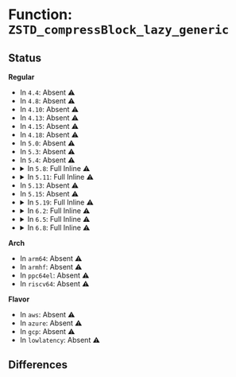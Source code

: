 # Function: <code>ZSTD_compressBlock_lazy_generic</code>

## Status
<b>Regular</b>
<ul>
<li>
In <code>4.4</code>: Absent ⚠️
</li>
<li>
In <code>4.8</code>: Absent ⚠️
</li>
<li>
In <code>4.10</code>: Absent ⚠️
</li>
<li>
In <code>4.13</code>: Absent ⚠️
</li>
<li>
In <code>4.15</code>: Absent ⚠️
</li>
<li>
In <code>4.18</code>: Absent ⚠️
</li>
<li>
In <code>5.0</code>: Absent ⚠️
</li>
<li>
In <code>5.3</code>: Absent ⚠️
</li>
<li>
In <code>5.4</code>: Absent ⚠️
</li>
<li>
<details>
<summary>In <code>5.8</code>: Full Inline ⚠️</summary>

**Collision:** Unique Static

**Inline:** Full

**Transformation:** False

**Instances:**

```
In lib/zstd/compress.c (ffffffff815b2050)
Location: lib/zstd/compress.c:1897
Inline: True
Inline callers:
  - lib/zstd/compress.c:ZSTD_compressBlock_greedy
  - lib/zstd/compress.c:ZSTD_compressBlock_lazy
  - lib/zstd/compress.c:ZSTD_compressBlock_lazy2
  - lib/zstd/compress.c:ZSTD_compressBlock_btlazy2
```
</details>
</li>
<li>
<details>
<summary>In <code>5.11</code>: Full Inline ⚠️</summary>

**Collision:** Unique Static

**Inline:** Full

**Transformation:** False

**Instances:**

```
In lib/zstd/compress.c (ffffffff815cca75)
Location: lib/zstd/compress.c:1897
Inline: True
Inline callers:
  - lib/zstd/compress.c:ZSTD_compressBlock_greedy
  - lib/zstd/compress.c:ZSTD_compressBlock_lazy
  - lib/zstd/compress.c:ZSTD_compressBlock_lazy2
  - lib/zstd/compress.c:ZSTD_compressBlock_btlazy2
```
</details>
</li>
<li>
In <code>5.13</code>: Absent ⚠️
</li>
<li>
In <code>5.15</code>: Absent ⚠️
</li>
<li>
<details>
<summary>In <code>5.19</code>: Full Inline ⚠️</summary>

**Collision:** Unique Static

**Inline:** Full

**Transformation:** False

**Instances:**

```
In lib/zstd/compress/zstd_lazy.c (ffffffff8173c0e8)
Location: lib/zstd/compress/zstd_lazy.c:857
Inline: True
Inline callers:
  - lib/zstd/compress/zstd_lazy.c:ZSTD_compressBlock_greedy_dedicatedDictSearch
  - lib/zstd/compress/zstd_lazy.c:ZSTD_compressBlock_lazy_dedicatedDictSearch
  - lib/zstd/compress/zstd_lazy.c:ZSTD_compressBlock_lazy2_dedicatedDictSearch
  - lib/zstd/compress/zstd_lazy.c:ZSTD_compressBlock_greedy_dictMatchState
  - lib/zstd/compress/zstd_lazy.c:ZSTD_compressBlock_lazy_dictMatchState
  - lib/zstd/compress/zstd_lazy.c:ZSTD_compressBlock_lazy2_dictMatchState
  - lib/zstd/compress/zstd_lazy.c:ZSTD_compressBlock_btlazy2_dictMatchState
  - lib/zstd/compress/zstd_lazy.c:ZSTD_compressBlock_greedy
  - lib/zstd/compress/zstd_lazy.c:ZSTD_compressBlock_lazy
  - lib/zstd/compress/zstd_lazy.c:ZSTD_compressBlock_lazy2
  - lib/zstd/compress/zstd_lazy.c:ZSTD_compressBlock_btlazy2
```
</details>
</li>
<li>
<details>
<summary>In <code>6.2</code>: Full Inline ⚠️</summary>

**Collision:** Unique Static

**Inline:** Full

**Transformation:** False

**Instances:**

```
In lib/zstd/compress/zstd_lazy.c (ffffffff81856f1d)
Location: lib/zstd/compress/zstd_lazy.c:1476
Inline: True
Inline callers:
  - lib/zstd/compress/zstd_lazy.c:ZSTD_compressBlock_greedy_dedicatedDictSearch_row
  - lib/zstd/compress/zstd_lazy.c:ZSTD_compressBlock_lazy_dedicatedDictSearch_row
  - lib/zstd/compress/zstd_lazy.c:ZSTD_compressBlock_lazy2_dedicatedDictSearch_row
  - lib/zstd/compress/zstd_lazy.c:ZSTD_compressBlock_greedy_dictMatchState_row
  - lib/zstd/compress/zstd_lazy.c:ZSTD_compressBlock_lazy_dictMatchState_row
  - lib/zstd/compress/zstd_lazy.c:ZSTD_compressBlock_lazy2_dictMatchState_row
  - lib/zstd/compress/zstd_lazy.c:ZSTD_compressBlock_greedy_row
  - lib/zstd/compress/zstd_lazy.c:ZSTD_compressBlock_lazy_row
  - lib/zstd/compress/zstd_lazy.c:ZSTD_compressBlock_lazy2_row
  - lib/zstd/compress/zstd_lazy.c:ZSTD_compressBlock_greedy_dedicatedDictSearch
  - lib/zstd/compress/zstd_lazy.c:ZSTD_compressBlock_lazy_dedicatedDictSearch
  - lib/zstd/compress/zstd_lazy.c:ZSTD_compressBlock_lazy2_dedicatedDictSearch
  - lib/zstd/compress/zstd_lazy.c:ZSTD_compressBlock_greedy_dictMatchState
  - lib/zstd/compress/zstd_lazy.c:ZSTD_compressBlock_lazy_dictMatchState
  - lib/zstd/compress/zstd_lazy.c:ZSTD_compressBlock_lazy2_dictMatchState
  - lib/zstd/compress/zstd_lazy.c:ZSTD_compressBlock_btlazy2_dictMatchState
  - lib/zstd/compress/zstd_lazy.c:ZSTD_compressBlock_greedy
  - lib/zstd/compress/zstd_lazy.c:ZSTD_compressBlock_lazy
  - lib/zstd/compress/zstd_lazy.c:ZSTD_compressBlock_lazy2
  - lib/zstd/compress/zstd_lazy.c:ZSTD_compressBlock_btlazy2
```
</details>
</li>
<li>
<details>
<summary>In <code>6.5</code>: Full Inline ⚠️</summary>

**Collision:** Unique Static

**Inline:** Full

**Transformation:** False

**Instances:**

```
In lib/zstd/compress/zstd_lazy.c (ffffffff81897ced)
Location: lib/zstd/compress/zstd_lazy.c:1476
Inline: True
Inline callers:
  - lib/zstd/compress/zstd_lazy.c:ZSTD_compressBlock_greedy_dedicatedDictSearch_row
  - lib/zstd/compress/zstd_lazy.c:ZSTD_compressBlock_lazy_dedicatedDictSearch_row
  - lib/zstd/compress/zstd_lazy.c:ZSTD_compressBlock_lazy2_dedicatedDictSearch_row
  - lib/zstd/compress/zstd_lazy.c:ZSTD_compressBlock_greedy_dictMatchState_row
  - lib/zstd/compress/zstd_lazy.c:ZSTD_compressBlock_lazy_dictMatchState_row
  - lib/zstd/compress/zstd_lazy.c:ZSTD_compressBlock_lazy2_dictMatchState_row
  - lib/zstd/compress/zstd_lazy.c:ZSTD_compressBlock_greedy_row
  - lib/zstd/compress/zstd_lazy.c:ZSTD_compressBlock_lazy_row
  - lib/zstd/compress/zstd_lazy.c:ZSTD_compressBlock_lazy2_row
  - lib/zstd/compress/zstd_lazy.c:ZSTD_compressBlock_greedy_dedicatedDictSearch
  - lib/zstd/compress/zstd_lazy.c:ZSTD_compressBlock_lazy_dedicatedDictSearch
  - lib/zstd/compress/zstd_lazy.c:ZSTD_compressBlock_lazy2_dedicatedDictSearch
  - lib/zstd/compress/zstd_lazy.c:ZSTD_compressBlock_greedy_dictMatchState
  - lib/zstd/compress/zstd_lazy.c:ZSTD_compressBlock_lazy_dictMatchState
  - lib/zstd/compress/zstd_lazy.c:ZSTD_compressBlock_lazy2_dictMatchState
  - lib/zstd/compress/zstd_lazy.c:ZSTD_compressBlock_btlazy2_dictMatchState
  - lib/zstd/compress/zstd_lazy.c:ZSTD_compressBlock_greedy
  - lib/zstd/compress/zstd_lazy.c:ZSTD_compressBlock_lazy
  - lib/zstd/compress/zstd_lazy.c:ZSTD_compressBlock_lazy2
  - lib/zstd/compress/zstd_lazy.c:ZSTD_compressBlock_btlazy2
```
</details>
</li>
<li>
<details>
<summary>In <code>6.8</code>: Full Inline ⚠️</summary>

**Collision:** Unique Static

**Inline:** Full

**Transformation:** False

**Instances:**

```
In lib/zstd/compress/zstd_lazy.c (ffffffff818e98ad)
Location: lib/zstd/compress/zstd_lazy.c:1476
Inline: True
Inline callers:
  - lib/zstd/compress/zstd_lazy.c:ZSTD_compressBlock_greedy_dedicatedDictSearch_row
  - lib/zstd/compress/zstd_lazy.c:ZSTD_compressBlock_lazy_dedicatedDictSearch_row
  - lib/zstd/compress/zstd_lazy.c:ZSTD_compressBlock_lazy2_dedicatedDictSearch_row
  - lib/zstd/compress/zstd_lazy.c:ZSTD_compressBlock_greedy_dictMatchState_row
  - lib/zstd/compress/zstd_lazy.c:ZSTD_compressBlock_lazy_dictMatchState_row
  - lib/zstd/compress/zstd_lazy.c:ZSTD_compressBlock_lazy2_dictMatchState_row
  - lib/zstd/compress/zstd_lazy.c:ZSTD_compressBlock_greedy_row
  - lib/zstd/compress/zstd_lazy.c:ZSTD_compressBlock_lazy_row
  - lib/zstd/compress/zstd_lazy.c:ZSTD_compressBlock_lazy2_row
  - lib/zstd/compress/zstd_lazy.c:ZSTD_compressBlock_greedy_dedicatedDictSearch
  - lib/zstd/compress/zstd_lazy.c:ZSTD_compressBlock_lazy_dedicatedDictSearch
  - lib/zstd/compress/zstd_lazy.c:ZSTD_compressBlock_lazy2_dedicatedDictSearch
  - lib/zstd/compress/zstd_lazy.c:ZSTD_compressBlock_greedy_dictMatchState
  - lib/zstd/compress/zstd_lazy.c:ZSTD_compressBlock_lazy_dictMatchState
  - lib/zstd/compress/zstd_lazy.c:ZSTD_compressBlock_lazy2_dictMatchState
  - lib/zstd/compress/zstd_lazy.c:ZSTD_compressBlock_btlazy2_dictMatchState
  - lib/zstd/compress/zstd_lazy.c:ZSTD_compressBlock_greedy
  - lib/zstd/compress/zstd_lazy.c:ZSTD_compressBlock_lazy
  - lib/zstd/compress/zstd_lazy.c:ZSTD_compressBlock_lazy2
  - lib/zstd/compress/zstd_lazy.c:ZSTD_compressBlock_btlazy2
```
</details>
</li>
</ul>
<b>Arch</b>
<ul>
<li>
In <code>arm64</code>: Absent ⚠️
</li>
<li>
In <code>armhf</code>: Absent ⚠️
</li>
<li>
In <code>ppc64el</code>: Absent ⚠️
</li>
<li>
In <code>riscv64</code>: Absent ⚠️
</li>
</ul>
<b>Flavor</b>
<ul>
<li>
In <code>aws</code>: Absent ⚠️
</li>
<li>
In <code>azure</code>: Absent ⚠️
</li>
<li>
In <code>gcp</code>: Absent ⚠️
</li>
<li>
In <code>lowlatency</code>: Absent ⚠️
</li>
</ul>

## Differences
